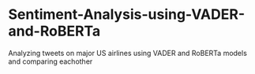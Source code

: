 # Sentiment-Analysis-using-VADER-and-RoBERTa
Analyzing tweets on major US airlines using VADER and RoBERTa models and comparing eachother
